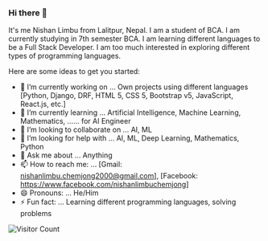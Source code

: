 ### Hi there 👋

It's me Nishan Limbu from Lalitpur, Nepal. I am a student of BCA. I am currently studying in 7th semester BCA. I am learning different languages to be a Full Stack Developer.
I am too much interested in exploring different types of programming languages.

Here are some ideas to get you started:

- 🔭 I’m currently working on ... Own projects using different languages  [Python, Django, DRF, HTML 5, CSS 5, Bootstrap v5, JavaScript, React.js, etc.]
- 🌱 I’m currently learning ... Artificial Intelligence, Machine Learning, Mathematics, ...... for AI Engineer
- 👯 I’m looking to collaborate on ... AI, ML
- 🤔 I’m looking for help with ... AI, ML, Deep Learning, Mathematics, Python
- 💬 Ask me about ... Anything 
- 📫 How to reach me: ... [Gmail: nishanlimbu.chemjong2000@gmail.com], [Facebook: https://www.facebook.com/nishanlimbuchemjong]
- 😄 Pronouns: ... He/Him
- ⚡ Fun fact: ... Learning different programming languages, solving problems

![Visitor Count](https://profile-counter.glitch.me/nishanlimbu2000/count.svg)
